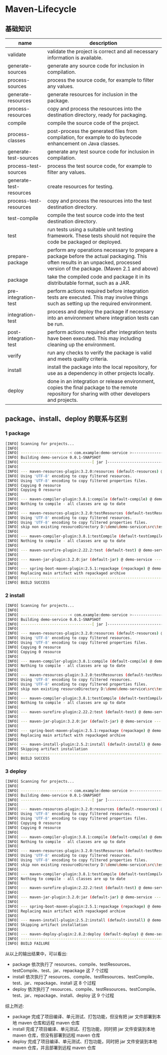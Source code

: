 # Maven-Lifecycle

## 基础知识

| name | description |
| - | - |
| validate | validate the project is correct and all necessary information is available. |
| generate-sources | generate any source code for inclusion in compilation. |
| process-sources | process the source code, for example to filter any values. |
| generate-resources | generate resources for inclusion in the package. |
| process-resources | copy and process the resources into the destination directory, ready for packaging. |
| compile | compile the source code of the project. |
| process-classes | post-process the generated files from compilation, for example to do bytecode enhancement on Java classes. |
| generate-test-sources | generate any test source code for inclusion in compilation. |
| process-test-sources | process the test source code, for example to filter any values. |
| generate-test-resources | create resources for testing. |
| process-test-resources | copy and process the resources into the test destination directory. |
| test-compile | compile the test source code into the test destination directory. |
| test | run tests using a suitable unit testing framework. These tests should not require the code be packaged or deployed. |
| prepare-package | perform any operations necessary to prepare a package before the actual packaging. This often results in an unpacked, processed version of the package. (Maven 2.1 and above) |
| package | take the compiled code and package it in its distributable format, such as a JAR. |
| pre-integration-test | perform actions required before integration tests are executed. This may involve things such as setting up the required environment. |
| integration-test | process and deploy the package if necessary into an environment where integration tests can be run. |
| post-integration-test | perform actions required after integration tests have been executed. This may including cleaning up the environment. |
| verify | run any checks to verify the package is valid and meets quality criteria. |
| install | install the package into the local repository, for use as a dependency in other projects locally. |
| deploy | done in an integration or release environment, copies the final package to the remote repository for sharing with other developers and projects. |

## package、install、deploy 的联系与区别

### 1 package

```bash
[INFO] Scanning for projects...
[INFO] 
[INFO] ----------------------< com.example:demo-service >----------------------
[INFO] Building demo-service 0.0.1-SNAPSHOT
[INFO] --------------------------------[ jar ]---------------------------------
[INFO] 
[INFO] --- maven-resources-plugin:3.2.0:resources (default-resources) @ demo-service ---
[INFO] Using 'UTF-8' encoding to copy filtered resources.
[INFO] Using 'UTF-8' encoding to copy filtered properties files.
[INFO] Copying 0 resource
[INFO] Copying 0 resource
[INFO] 
[INFO] --- maven-compiler-plugin:3.8.1:compile (default-compile) @ demo-service ---
[INFO] Nothing to compile - all classes are up to date
[INFO] 
[INFO] --- maven-resources-plugin:3.2.0:testResources (default-testResources) @ demo-service ---
[INFO] Using 'UTF-8' encoding to copy filtered resources.
[INFO] Using 'UTF-8' encoding to copy filtered properties files.
[INFO] skip non existing resourceDirectory D:\demo\demo-service\src\test\resources
[INFO] 
[INFO] --- maven-compiler-plugin:3.8.1:testCompile (default-testCompile) @ demo-service ---
[INFO] Nothing to compile - all classes are up to date
[INFO] 
[INFO] --- maven-surefire-plugin:2.22.2:test (default-test) @ demo-service ---
[INFO] 
[INFO] --- maven-jar-plugin:3.2.0:jar (default-jar) @ demo-service ---
[INFO] 
[INFO] --- spring-boot-maven-plugin:2.5.1:repackage (repackage) @ demo-service ---
[INFO] Replacing main artifact with repackaged archive
[INFO] ------------------------------------------------------------------------
[INFO] BUILD SUCCESS
```

### 2 install

```bash
[INFO] Scanning for projects...
[INFO] 
[INFO] ----------------------< com.example:demo-service >----------------------
[INFO] Building demo-service 0.0.1-SNAPSHOT
[INFO] --------------------------------[ jar ]---------------------------------
[INFO] 
[INFO] --- maven-resources-plugin:3.2.0:resources (default-resources) @ demo-service ---
[INFO] Using 'UTF-8' encoding to copy filtered resources.
[INFO] Using 'UTF-8' encoding to copy filtered properties files.
[INFO] Copying 0 resource
[INFO] Copying 0 resource
[INFO] 
[INFO] --- maven-compiler-plugin:3.8.1:compile (default-compile) @ demo-service ---
[INFO] Nothing to compile - all classes are up to date
[INFO] 
[INFO] --- maven-resources-plugin:3.2.0:testResources (default-testResources) @ demo-service ---
[INFO] Using 'UTF-8' encoding to copy filtered resources.
[INFO] Using 'UTF-8' encoding to copy filtered properties files.
[INFO] skip non existing resourceDirectory D:\demo\demo-service\src\test\resources
[INFO] 
[INFO] --- maven-compiler-plugin:3.8.1:testCompile (default-testCompile) @ demo-service ---
[INFO] Nothing to compile - all classes are up to date
[INFO] 
[INFO] --- maven-surefire-plugin:2.22.2:test (default-test) @ demo-service ---
[INFO] 
[INFO] --- maven-jar-plugin:3.2.0:jar (default-jar) @ demo-service ---
[INFO] 
[INFO] --- spring-boot-maven-plugin:2.5.1:repackage (repackage) @ demo-service ---
[INFO] Replacing main artifact with repackaged archive
[INFO] 
[INFO] --- maven-install-plugin:2.5.2:install (default-install) @ demo-service ---
[INFO] Skipping artifact installation
[INFO] ------------------------------------------------------------------------
[INFO] BUILD SUCCESS
```

### 3 deploy

```bash
[INFO] Scanning for projects...
[INFO] 
[INFO] ----------------------< com.example:demo-service >----------------------
[INFO] Building demo-service 0.0.1-SNAPSHOT
[INFO] --------------------------------[ jar ]---------------------------------
[INFO] 
[INFO] --- maven-resources-plugin:3.2.0:resources (default-resources) @ demo-service ---
[INFO] Using 'UTF-8' encoding to copy filtered resources.
[INFO] Using 'UTF-8' encoding to copy filtered properties files.
[INFO] Copying 0 resource
[INFO] Copying 0 resource
[INFO] 
[INFO] --- maven-compiler-plugin:3.8.1:compile (default-compile) @ demo-service ---
[INFO] Nothing to compile - all classes are up to date
[INFO] 
[INFO] --- maven-resources-plugin:3.2.0:testResources (default-testResources) @ demo-service ---
[INFO] Using 'UTF-8' encoding to copy filtered resources.
[INFO] Using 'UTF-8' encoding to copy filtered properties files.
[INFO] skip non existing resourceDirectory D:\demo\demo-service\src\test\resources
[INFO] 
[INFO] --- maven-compiler-plugin:3.8.1:testCompile (default-testCompile) @ demo-service ---
[INFO] Nothing to compile - all classes are up to date
[INFO] 
[INFO] --- maven-surefire-plugin:2.22.2:test (default-test) @ demo-service ---
[INFO] 
[INFO] --- maven-jar-plugin:3.2.0:jar (default-jar) @ demo-service ---
[INFO] 
[INFO] --- spring-boot-maven-plugin:2.5.1:repackage (repackage) @ demo-service ---
[INFO] Replacing main artifact with repackaged archive
[INFO] 
[INFO] --- maven-install-plugin:2.5.2:install (default-install) @ demo-service ---
[INFO] Skipping artifact installation
[INFO] 
[INFO] --- maven-deploy-plugin:2.8.2:deploy (default-deploy) @ demo-service ---
[INFO] ------------------------------------------------------------------------
[INFO] BUILD FAILURE
```

从以上的输出结果中，可以看出:

- package 依次执行了 resources、compile、testResources、testCompile、test、jar、repackage 这 7 个过程
- install 依次执行了 resources、compile、testResources、testCompile、test、jar、repackage、install 这 8 个过程
- deploy 依次执行了 resources、compile、testResources、testCompile、test、jar、repackage、install、deploy 这 9 个过程

综上所述:

- package 完成了项目编译、单元测试、打包功能，但没有把 jar 文件部署到本地 maven 仓库和远程 maven 仓库
- install 完成了项目编译、单元测试、打包功能，同时把 jar 文件安装到本地 maven 仓库，但没有部署到远程 maven 仓库
- deploy 完成了项目编译、单元测试、打包功能，同时把 jar 文件安装到本地 maven 仓库，并且部署到远程 maven 仓库
